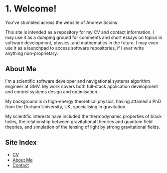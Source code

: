 # 1. Welcome!

You've stumbled across the website of Andrew Scoins.

This site is intended as a repository for my CV and contact information.
I may use it as a dumping ground for comments and short essays 
on topics in software development, physics, and mathematics in the future.
I may even use it as a launchpad to access software repositories,
if I ever write anything non-proprietary.

## About Me

I'm a scientific software developer and navigational systems algorithm
engineer at GMV. My work covers both full-stack application development
and control systems design and optimisation.

My background is in high-energy theoretical physics,
having attained a PhD from the Durham University, UK,
specialising in gravitation.

My scientific interests have included the thermodynamic properties of black holes,
the relationship between gravitational theories and quantum field theories,
and simulation of the lensing of light by strong gravitational fields.

## Site Index

* [CV][cv]
* [About Me][about]
* [Contact][contact]

[cv]: https://andrewscoins.github.io/cv.html
[about]: https://andrewscoins.github.io/about.html
[contact]: https://andrewscoins.github.io/contact.html
